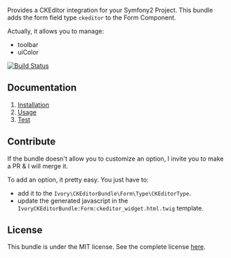 Provides a CKEditor integration for your Symfony2 Project. This bundle adds the form field type ``ckeditor`` to the Form Component.

Actually, it allows you to manage:

   - toolbar
   - uiColor

[![Build Status](https://secure.travis-ci.org/egeloen/IvoryCKEditorBundle.png)](http://travis-ci.org/egeloen/IvoryCKEditorBundle)

Documentation
-------------

   1. [Installation](http://github.com/egeloen/IvoryCKEditorBundle/blob/master/Resources/doc/installation.md)
   2. [Usage](http://github.com/egeloen/IvoryCKEditorBundle/blob/master/Resources/doc/usage.md)
   3. [Test](http://github.com/egeloen/IvoryCKEditorBundle/blob/master/Resources/doc/test.md)

Contribute
----------

If the bundle doesn't allow you to customize an option, I invite you to make a PR & I will merge it.

To add an option, it pretty easy. You just have to:

   - add it to the ``Ivory\CKEditorBundle\Form\Type\CKEditorType``.
   - update the generated javascript in the ``IvoryCKEditorBundle:Form:ckeditor_widget.html.twig`` template.

License
-------

This bundle is under the MIT license. See the complete license [here](http://github.com/egeloen/IvoryCKEditorBundle/blob/master/Resources/meta/LICENSE).
